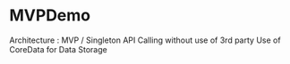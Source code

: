 # MVPDemo
 Architecture : MVP / Singleton
 API Calling without use of 3rd party 
 Use of CoreData for Data Storage
